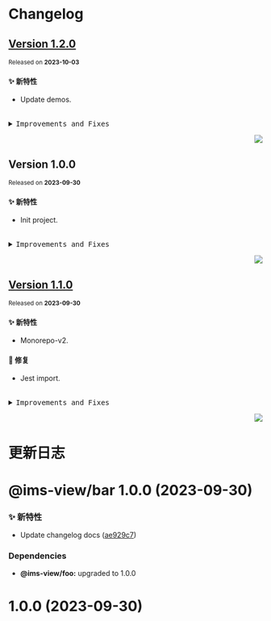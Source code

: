 # Changelog

## [Version&nbsp;1.2.0](https://github.com/eternallycyf/ims-monorepo-template/compare/@ims-view/foo@1.1.0...@ims-view/foo@1.2.0)

<sup>Released on **2023-10-03**</sup>

#### ✨ 新特性

- Update demos.

<br/>

<details>
<summary><kbd>Improvements and Fixes</kbd></summary>

#### What's improved

- Update demos ([77d0082](https://github.com/eternallycyf/ims-monorepo-template/commit/77d0082))

</details>

<div align="right">

[![](https://img.shields.io/badge/-BACK_TO_TOP-151515?style=flat-square)](#readme-top)

</div>

## Version&nbsp;1.0.0

<sup>Released on **2023-09-30**</sup>

#### ✨ 新特性

- Init project.

<br/>

<details>
<summary><kbd>Improvements and Fixes</kbd></summary>

#### What's improved

- Init project ([e88a058](https://github.com/eternallycyf/ims-monorepo-template/commit/e88a058))

</details>

<div align="right">

[![](https://img.shields.io/badge/-BACK_TO_TOP-151515?style=flat-square)](#readme-top)

</div>

## [Version&nbsp;1.1.0](https://github.com/eternallycyf/ims-monorepo-template/compare/@ims-view/foo@1.0.0...@ims-view/foo@1.1.0)

<sup>Released on **2023-09-30**</sup>

#### ✨ 新特性

- Monorepo-v2.

#### 🐛 修复

- Jest import.

<br/>

<details>
<summary><kbd>Improvements and Fixes</kbd></summary>

#### What's improved

- Monorepo-v2 ([9a5ffda](https://github.com/eternallycyf/ims-monorepo-template/commit/9a5ffda))

#### What's fixed

- Jest import ([aef5255](https://github.com/eternallycyf/ims-monorepo-template/commit/aef5255))

</details>

<div align="right">

[![](https://img.shields.io/badge/-BACK_TO_TOP-151515?style=flat-square)](#readme-top)

</div>

# 更新日志

# @ims-view/bar 1.0.0 (2023-09-30)

### ✨ 新特性

- Update changelog docs ([ae929c7](https://github.com/eternallycyf/ims-monorepo-template/commit/ae929c7))

### Dependencies

- **@ims-view/foo:** upgraded to 1.0.0

# 1.0.0 (2023-09-30)
